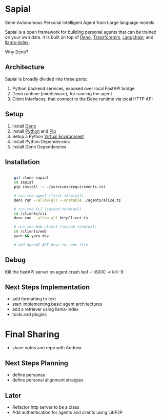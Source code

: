# Sapial
Semi-Autonomous Personal Intelligent Agent from Large language models

Sapial is a open framework for building personal agents that can be trained on your own data. It is built on top of [Deno](https://deno.land/), [Transforemrs](), [Langchain](), and [llama-index]().

Why Deno? 

## Architecture
Sapial is broadly divided into three parts:
1. Python backend services, exposed over local FastAPI bridge
2. Deno runtime (middleware), for running the agent
3. Client Interfaces, that connect to the Deno runtime via local HTTP API


## Setup
1. Install [Deno](https://deno.com/runtime)
2. Install [Python](https://www.python.org/) and [Pip](https://pip.pypa.io/en/stable/installation/) 
3. Setup a Python [Virtual Environment](https://www.freecodecamp.org/news/how-to-setup-virtual-environments-in-python/)
4. Install Python Dependencies
5. Install Deno Dependencies


## Installation
```bash
    
    git clone sapial  
    cd sapial
    pip install -r ./services/requirements.txt

    # run the agent (first terminal)
    deno run --allow-all --unstable ./agents/alice.ts

    # run the CLI (second terminal)
    cd /clients/cli
    deno run --allow-all httpClient.ts

    # run the Web client (second terminal)
    cd /clients/web
    yarn && yarn dev

    # add OpenAI API keys to .env file

```


## Debug
Kill the fastAPI server on agent crash
lsof -i :8000 -> <PID>
kill -9 <PID>

## Next Steps Implementation
- add formatting to text
- start implementing basic agent architectures 
- add a retriever using llama-index
- tools and plugins

# Final Sharing
- share notes and repo with Andrew 

## Next Steps Planning
- define personas
- define personal alignment stratgies

## Later
- Refactor http server to be a class
- Add authentication for agents and clients using LibP2P
